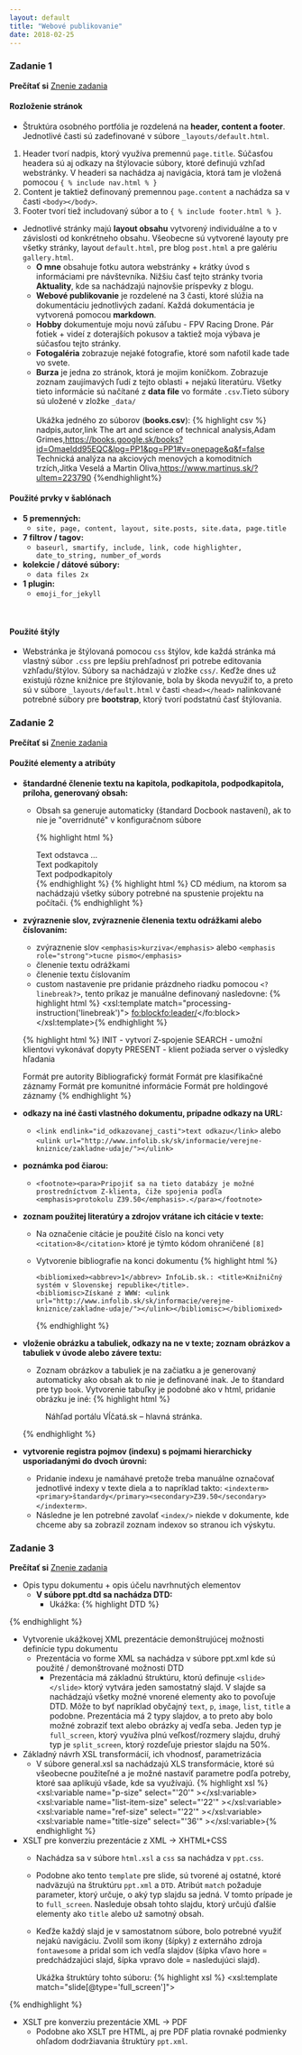 ```yaml
---
layout: default
title: "Webové publikovanie"
date: 2018-02-25
---
```

### Zadanie 1
**Prečítať si** [Znenie zadania](https://wiki.fiit.stuba.sk/study/bc/info/wp/2017-18/zadanie1/)
#### Rozloženie stránok
* Štruktúra osobného portfólia je rozdelená na **header, content a footer**. Jednotlivé časti sú zadefinované v súbore `_layouts/default.html`.
1. Header tvorí nadpis, ktorý využíva premennú `page.title`. Súčasťou headera sú aj odkazy na štýlovacie súbory, ktoré definujú vzhľad webstránky.
V headeri sa nachádza aj navigácia, ktorá tam je vložená pomocou `{ % include nav.html % }`
2. Content je taktiež definovaný premennou `page.content` a nachádza sa v časti `<body></body>`.
3. Footer tvorí tiež includovaný súbor a to `{ % include footer.html % }`.


* Jednotlivé stránky majú __layout obsahu__ vytvorený individuálne a to v závislosti od konkrétneho obsahu. Všeobecne sú vytvorené layouty pre všetky stránky, layout `default.html`, pre blog `post.html` a pre galériu `gallery.html`.
  * __O mne__ obsahuje fotku autora webstránky + krátky úvod s informáciami pre návštevníka.
  Nižšiu časť tejto stránky tvoria __Aktuality__, kde sa nachádzajú najnovšie príspevky z blogu.
  * __Webové publikovanie__ je rozdelené na 3 časti, ktoré slúžia na dokumentáciu jednotlivých zadaní. Každá dokumentácia je vytvorená pomocou __markdown__.
  * __Hobby__ dokumentuje moju novú záľubu - FPV Racing Drone. Pár fotiek + videí z doterajších pokusov a taktiež moja výbava je súčasťou tejto stránky.
  * __Fotogaléria__ zobrazuje nejaké fotografie, ktoré som nafotil kade tade vo svete.
  * __Burza__ je jedna zo stránok, ktorá je mojim koníčkom. Zobrazuje zoznam zaujímavých ľudí z tejto oblasti + nejakú literatúru.
  Všetky tieto informácie sú načítané z __data file__ vo formáte `.csv`.Tieto súbory sú uložené v zložke `_data/` <br /><br /> Ukážka jedného zo súborov (__books.csv__):
{% highlight csv %}
nadpis,autor,link
The art and science of technical analysis,Adam Grimes,https://books.google.sk/books?id=OmaeIdd95EQC&lpg=PP1&pg=PP1#v=onepage&q&f=false
Technická analýza na akciových menových a komoditních trzích,Jitka Veselá a Martin Oliva,https://www.martinus.sk/?uItem=223790
{%endhighlight%}

#### Použité prvky v šablónach
* __5 premenných:__
  * `site, page, content, layout, site.posts, site.data, page.title`
* __7 filtrov / tagov:__
  * `baseurl, smartify, include, link, code highlighter, date_to_string, number_of_words`
* __kolekcie / dátové súbory:__
  * `data files 2x`
* __1 plugin:__
  * `emoji_for_jekyll`
<br />

#### Použité štýly
* Webstránka je štýlovaná pomocou `css` štýlov, kde každá stránka má vlastný súbor `.css` pre lepšiu prehľadnosť pri potrebe editovania vzhľadu/štýlov.
Súbory sa nachádzajú v zložke `css/`. Keďže dnes už existujú rôzne knižnice pre štýlovanie, bola by škoda nevyužiť to, a preto sú v súbore `_layouts/default.html` v časti `<head></head>`
nalinkované potrebné súbory pre __bootstrap__, ktorý tvorí podstatnú časť štýlovania.

### Zadanie 2
  **Prečítať si** [Znenie zadania](https://wiki.fiit.stuba.sk/study/bc/info/wp/2017-18/zadanie2/)

#### Použité elementy a atribúty
* __štandardné členenie textu na kapitola, podkapitola, podpodkapitola, príloha, generovaný obsah:__
  * Obsah sa generuje automaticky (štandard Docbook nastavení), ak to nie je "overridnuté" v konfiguračnom súbore

    {% highlight html %}
    <chapter>
      <title>Nazov kapitoly</title>
      <para> Text odstavca ... </para>
      <section>
        <title>Nadpis podkapitoly</title>
        <para> Text podkapitoly </para>
          <section>
            <title>Nadpis podpodkapitoly</title>
            <para> Text podpodkapitoly </para>
          </section>
        </section>
      </chapter>{% endhighlight %}
      {% highlight html %}
        <appendix>
          <title>Prílohy</title>
          <para>
            CD médium, na ktorom sa nachádzajú všetky súbory potrebné na spustenie projektu na počítači.
            </para>
        </appendix>{% endhighlight %}

* __zvýraznenie slov, zvýraznenie členenia textu odrážkami alebo číslovaním:__
  * zvýraznenie slov `<emphasis>kurziva</emphasis>` alebo `<emphasis role="strong">tucne pismo</emphasis>`
  * členenie textu odrážkami
  * členenie textu číslovaním
  * custom nastavenie pre pridanie prázdneho riadku pomocou `<?linebreak?>`, tento príkaz je manuálne definovaný nasledovne:
    {% highlight html %}
    <xsl:template match="processing-instruction('linebreak')">
      <fo:block><fo:leader/></fo:block>
    </xsl:template>{% endhighlight %}


  {% highlight html %}
  <itemizedlist mark='bullet'>
      <listitem>
        <para>INIT - vytvorí Z-spojenie</para>
      </listitem>
      <listitem>
        <para>SEARCH - umožní klientovi vykonávať dopyty</para>
      </listitem>
      <listitem>
        <para>PRESENT - klient požiada server o výsledky hľadania</para>
      </listitem>
    </itemizedlist>

    <orderedlist numeration="arabic">
      <listitem>
        <para>Formát pre autority</para>
      </listitem>
      <listitem>
        <para>Bibliografický formát</para>
      </listitem>
      <listitem>
        <para>Formát pre klasifikačné záznamy</para>
      </listitem>
      <listitem>
        <para>Formát pre komunitné informácie</para>
      </listitem>
      <listitem>
        <para>Formát pre holdingové záznamy</para>
      </listitem>
    </orderedlist>{% endhighlight %}
* __odkazy na iné časti vlastného dokumentu, prípadne odkazy na URL:__
  * `<link endlink="id_odkazovanej_casti">text odkazu</link>` alebo `<ulink url="http://www.infolib.sk/sk/informacie/verejne-kniznice/zakladne-udaje/"></ulink>`
* __poznámka pod čiarou:__
  * `<footnote><para>Pripojiť sa na tieto databázy je možné prostredníctvom Z-klienta, čiže spojenia podľa <emphasis>protokolu Z39.50</emphasis>.</para></footnote>`
* __zoznam použitej literatúry a zdrojov vrátane ich citácie v texte:__
  * Na označenie citácie je použité číslo na konci vety `<citation>8</citation>` ktoré je týmto kódom ohraničené `[8]`
  * Vytvorenie bibliografie na konci dokumentu
    {% highlight html %}
      <bibliography>
        <title>Použitá literatúra</title>

        <bibliomixed><abbrev>1</abbrev> InfoLib.sk.: <title>Knižničný systém v Slovenskej republike</title>.
        <bibliomisc>Získané z WWW: <ulink url="http://www.infolib.sk/sk/informacie/verejne-kniznice/zakladne-udaje/"></ulink></bibliomisc></bibliomixed>
      </bibliography>{% endhighlight %}
* __vloženie obrázku a tabuliek, odkazy na ne v texte; zoznam obrázkov a tabuliek v úvode alebo závere textu:__
  * Zoznam obrázkov a tabuliek je na začiatku a je generovaný automaticky ako obsah ak to nie je definované inak. Je to štandard pre typ `book`. Vytvorenie tabuľky je podobné
    ako v html, pridanie obrázku je iné:
  {% highlight html %}
  <figure id="vlcata">
        <title>Náhľad portálu Vĺčatá.sk – hlavná stránka.</title>
        <mediaobject>
          <imageobject condition="web">
            <imagedata fileref="img/vlcata.png" format="PNG" scale="37"/>
          </imageobject>
          <imageobject condition="print">
            <imagedata fileref="img/vlcata.pdf" format="PDF"/>
          </imageobject>
          <textobject>
            <phrase>Náhľad portálu Vĺčatá.sk – hlavná stránka.</phrase>
          </textobject>
        </mediaobject>
      </figure>{% endhighlight %}

* __vytvorenie registra pojmov (indexu) s pojmami hierarchicky usporiadanými do dvoch úrovni:__
  * Pridanie indexu je namáhavé pretože treba manuálne označovať jednotlivé indexy v texte diela a to napríklad takto: `<indexterm><primary>štandardy</primary><secondary>Z39.50</secondary></indexterm>`.
  * Následne je len potrebné zavolať `<index/>` niekde v dokumente, kde chceme aby sa zobrazil zoznam indexov so stranou ich výskytu.

### Zadanie 3
  **Prečítať si** [Znenie zadania](https://wiki.fiit.stuba.sk/study/bc/info/wp/2017-18/zadanie3/)
* Opis typu dokumentu + opis účelu navrhnutých elementov
  * __V súbore ppt.dtd sa nachádza DTD:__
    * Ukážka:
    {% highlight DTD %}
<!-- root, kazda ppt ma najmenej 1 slajd -->
<!ELEMENT ppt (slide*)>
<!-- kazdy slide ma nadpis, ostatne su volitelne, left a right su na vytvorenie dvoch stlpcov v slajde (napr obrazok napravo a text nalavo -->
<!ELEMENT slide (title, ((univ?, fac?, auth*)* | (text* | list* | p* | image*) | (left? , right?)*)*)>
<!ATTLIST slide type (title|full_screen|split_screen|ref) #REQUIRED>
<!-- pozadie slajdu moze byt grey alebo white -->
<!ATTLIST slide color (grey|white) #IMPLIED>
<!-- nadpis -->
<!ELEMENT title (#PCDATA)>
{% endhighlight %}

* Vytvorenie ukážkovej XML prezentácie demonštrujúcej možnosti definície typu dokumentu
  * Prezentácia vo forme XML sa nachádza v súbore ppt.xml kde sú použité / demonštrované možnosti DTD
    * Prezentácia má základnú štruktúru, ktorú definuje `<slide></slide>` ktorý vytvára jeden samostatný slajd.
      V slajde sa nachádzajú všetky možné vnorené elementy ako to povoľuje DTD. Môže to byť napríklad obyčajný `text`, `p`, `image`, `list`, `title` a podobne.
      Prezentácia má 2 typy slajdov, a to preto aby bolo možné zobraziť text alebo obrázky aj vedľa seba. Jeden typ je `full_screen`, ktorý využíva plnú veľkosť/rozmery slajdu,
      druhý typ je `split_screen`, ktorý rozdeľuje priestor slajdu na 50%.
* Základný návrh XSL transformácií, ich vhodnosť, parametrizácia
  * V súbore general.xsl sa nachádzajú XLS transformácie, ktoré sú všeobecne použiteľné a je možné nastaviť parametre podľa potreby, ktoré saa aplikujú všade, kde sa využívajú.
  {% highlight xsl %}
  <xsl:variable name="p-size" select="'20'" ></xsl:variable>
  <xsl:variable name="list-item-size" select="'22'" ></xsl:variable>
  <xsl:variable name="ref-size" select="'22'" ></xsl:variable>
  <xsl:variable name="title-size" select="'36'" ></xsl:variable>{% endhighlight %}
* XSLT pre konverziu prezentácie z XML -> XHTML+CSS
  * Nachádza sa v súbore `html.xsl` a `css` sa nachádza v `ppt.css`.
  * Podobne ako tento `template` pre slide, sú tvorené aj ostatné, ktoré nadväzujú na štruktúru `ppt.xml` a `DTD`. Atribút `match` požaduje parameter, ktorý určuje, o aký typ slajdu sa jedná.
V tomto prípade je to `full_screen`. Nasleduje obsah tohto slajdu, ktorý určujú ďalšie elementy ako `title` alebo už samotný obsah.
  * Keďže každý slajd je v samostatnom súbore, bolo potrebné využiť nejakú navigáciu. Zvolil som ikony (šípky) z externáho zdroja `fontawesome` a pridal som ich vedľa slajdov (šípka vľavo hore = predchádzajúci slajd, šípka vpravo dole = nasledujúci slajd).

    Ukážka štruktúry tohto súboru:
    {% highlight xsl %}
<xsl:template match="slide[@type='full_screen']">
<div style="text-align:left;">
	<xsl:call-template name="title"/>
	<xsl:apply-templates/>
</div>
</xsl:template>{% endhighlight %}

* XSLT pre konverziu prezentácie XML -> PDF
  * Podobne ako XSLT pre HTML, aj pre PDF platia rovnaké podmienky ohľadom dodržiavania štruktúry `ppt.xml`.
